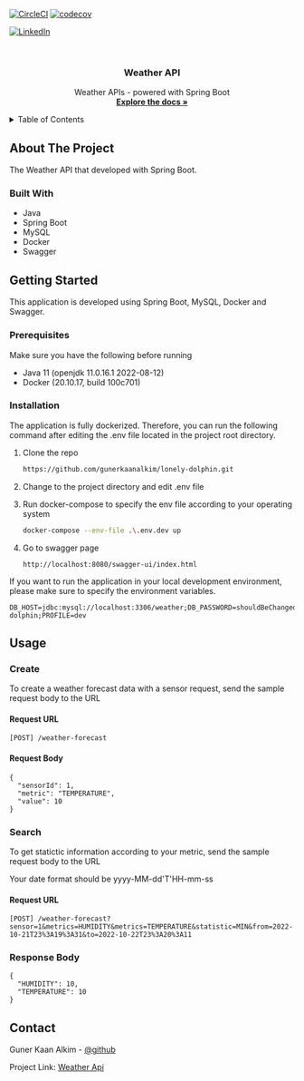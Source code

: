 [![CircleCI][circleciBadge]][circleciUrl]
[![codecov][codecovBadge]][codecovUrl]

[![LinkedIn][linkedin-shield]][linkedin-url]



<br />
<div align="center">
<h3 align="center">Weather API</h3>

  <p align="center">
    Weather APIs - powered with Spring Boot
    <br />
    <a href="https://github.com/gunerkaanalkim/lonely-dolphin/blob/main/README.md"><strong>Explore the docs »</strong></a>
  </p>
</div>



<!-- TABLE OF CONTENTS -->
<details>
  <summary>Table of Contents</summary>
  <ol>
    <li>
      <a href="#about-the-project">About The Project</a>
      <ul>
        <li><a href="#built-with">Built With</a></li>
      </ul>
    </li>
    <li>
      <a href="#getting-started">Getting Started</a>
      <ul>
        <li><a href="#prerequisites">Prerequisites</a></li>
        <li><a href="#installation">Installation</a></li>
      </ul>
    </li>
    <li><a href="#usage">Usage</a></li>
    <li><a href="#contact">Contact</a></li>
  </ol>
</details>



<!-- ABOUT THE PROJECT -->

## About The Project

The Weather API that developed with Spring Boot.

### Built With

* Java
* Spring Boot
* MySQL
* Docker
* Swagger


## Getting Started
This application is developed using Spring Boot, MySQL, Docker and Swagger.

### Prerequisites
Make sure you have the following before running

* Java 11 (openjdk 11.0.16.1 2022-08-12)
* Docker (20.10.17, build 100c701)

### Installation

The application is fully dockerized. Therefore, you can run the following command after editing the .env file located in the project root directory.

1. Clone the repo
   ```sh
   https://github.com/gunerkaanalkim/lonely-dolphin.git
   ```
   
2. Change to the project directory and edit .env file
3. Run docker-compose to specify the env file according to your operating system
   ```sh
   docker-compose --env-file .\.env.dev up
   ```
4. Go to swagger page
   ```
   http://localhost:8080/swagger-ui/index.html
   ```

If you want to run the application in your local development environment, please make sure to specify the environment variables.
```
DB_HOST=jdbc:mysql://localhost:3306/weather;DB_PASSWORD=shouldBeChanged;DB_USERNAME=lonely-dolphin;PROFILE=dev
```

<!-- USAGE EXAMPLES -->

## Usage
### Create

To create a weather forecast data with a sensor request, send the sample request body to the URL
#### Request URL
```
[POST] /weather-forecast
```

#### Request Body
```
{
  "sensorId": 1,
  "metric": "TEMPERATURE",
  "value": 10
}
```

### Search
To get statictic information according to your metric, send the sample request body to the URL

Your date format should be yyyy-MM-dd'T'HH-mm-ss

#### Request URL
```
[POST] /weather-forecast?sensor=1&metrics=HUMIDITY&metrics=TEMPERATURE&statistic=MIN&from=2022-10-21T23%3A19%3A31&to=2022-10-22T23%3A20%3A11
```

### Response Body
```
{
  "HUMIDITY": 10,
  "TEMPERATURE": 10
}
```
## Contact

Guner Kaan Alkim - [@github](https://github.com/gunerkaanalkim)

Project Link: [Weather Api](https://github.com/gunerkaanalkim/lonely-dolphin)


[linkedin-shield]: https://img.shields.io/badge/-LinkedIn-black.svg?style=for-the-badge&logo=linkedin&colorB=555

[linkedin-url]: https://www.linkedin.com/in/kaanalkim/

[circleciBadge]: https://dl.circleci.com/status-badge/img/gh/gunerkaanalkim/lonely-dolphin/tree/main.svg?style=shield

[circleciUrl]: https://dl.circleci.com/status-badge/redirect/gh/gunerkaanalkim/lonely-dolphin/tree/main

[codeCovBadge]: https://codecov.io/gh/gunerkaanalkim/lonely-dolphin/branch/main/graph/badge.svg?token=YSF9trxC8O

[codeCovUrl]: https://codecov.io/gh/gunerkaanalkim/lonely-dolphin

[springboot]:https://img.shields.io/badge/Spring-6DB33F?style=for-the-badge&logo=spring&logoColor=white

[java]: https://img.shields.io/badge/Java-ED8B00?style=for-the-badge&logo=java&logoColor=white

[mysql]:https://img.shields.io/badge/MySQL-005C84?style=for-the-badge&logo=mysql&logoColor=white
